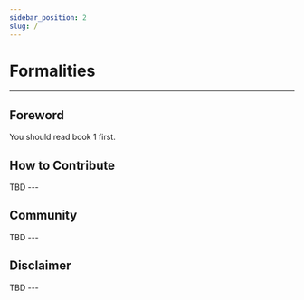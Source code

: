 ```yaml
---
sidebar_position: 2
slug: /
---
```


# Formalities

---

## Foreword

You should read book 1 first.

## How to Contribute

TBD ---

## Community

TBD ---

## Disclaimer

TBD --- 
